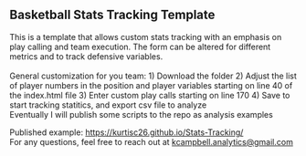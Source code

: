 <h2> Basketball Stats Tracking Template </h2>
This is a template that allows custom stats tracking with an emphasis on play calling and team execution. The form can be altered for different metrics and to track defensive variables. 
<br>
<br>
General customization for you team:
1) Download the folder
2) Adjust the list of player numbers in the position and player variables starting on line 40 of the index.html file
3) Enter custom play calls starting on line 170
4) Save to start tracking statitics, and export csv file to analyze

<br>
Eventually I will publish some scripts to the repo as analysis examples
<br>

Published example: https://kurtisc26.github.io/Stats-Tracking/
<br>
For any questions, feel free to reach out at kcampbell.analytics@gmail.com




